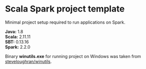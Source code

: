 # Scala Spark project template
Minimal project setup required to run applications on Spark.

**Java:** 1.8\
**Scala:** 2.11.11\
**SBT:** 0.13.16\
**Spark:** 2.2.0

Binary **winutils.exe** for running project on Windows was taken from [steveloughran/winutils](https://github.com/steveloughran/winutils).
